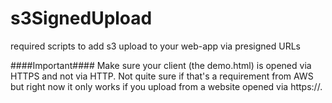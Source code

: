 # s3SignedUpload
required scripts to add s3 upload to your web-app via presigned URLs

####Important####
Make sure your client (the demo.html) is opened via HTTPS and not via HTTP. Not quite sure if that's a requirement from AWS but right now it only works if you upload from a website opened via https://.